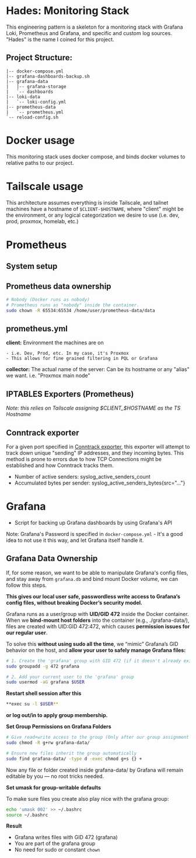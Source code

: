 # Hades: Monitoring Stack

This engineering pattern is a skeleton for a monitoring stack with Grafana Loki, Prometheus and Grafana, and specific and custom log sources. "Hades" is the name I coined for this project. 

## Project Structure:

```
|-- docker-compose.yml
|-- grafana-dashboards-backup.sh
|-- grafana-data
|   |-- grafana-storage
|   `-- dashboards
|-- loki-data
|   `-- loki-config.yml
|-- prometheus-data
|   `-- prometheus.yml
`-- reload-config.sh
```
# Docker usage

This monitoring stack uses docker compose, and binds docker volumes to relative paths to our project.

# Tailscale usage

This architecture assumes everything is inside Tailscale, and tailnet machines have a hostname of `$CLIENT-$HOSTNAME`, where "client" might be the environment, or any logical categorization we desire to use (i.e. dev, prod, proxmox, homelab, etc.)

# Prometheus

## System setup

## Prometheus data ownership

```bash
# Nobody (Docker runs as nobody)
# Prometheus runs as "nobody" inside the container.
sudo chown -R 65534:65534 /home/user/prometheus-data/data
```

## prometheus.yml

**client:** Environment the machines are on

    - i.e. Dev, Prod, etc. In my case, it's Proxmox
    - This allows for fine grained filtering in PQL or Grafana

**collector:** The actual name of the server: Can be its hostname or any "alias" we want. i.e. "Proxmox main node"

## IPTABLES Exporters (Prometheus)

*Note: this relies on Tailscale assigning $CLIENT_$HOSTNAME as the TS Hostname*

## Conntrack exporter

For a given port specified in [Conntrack exporter](firewall-logging/conntrack_exporter.sh), this exporter will attempt to track down unique "sending" IP addresses, and they incoming bytes. This method is prone to errors due to how TCP Connections might be established and how Conntrack tracks them. 

- Number of active senders: syslog_active_senders_count
- Accumulated bytes per sender: syslog_active_senders_bytes{src="..."}

# Grafana

- Script for backing up Grafana dashboards by using Grafana's API

Note: Grafana's Password is specified in `docker-compose.yml` - It's a good idea to not use it this way, and let Grafana itself handle it. 

## **Grafana Data Ownership**

If, for some reason, we want to be able to manipulate Grafana's config files, and stay away from `grafana.db` and bind mount Docker volume, we can follow this steps.

**This gives our local user safe, passwordless write access to Grafana’s config files, without breaking Docker’s security model.**

Grafana runs as a user/group with **UID/GID 472** inside the Docker container. When we **bind-mount host folders** into the container (e.g., ./grafana-data/), files are created with UID:GID 472:472, which causes **permission issues for our regular user**.

To solve this **without using sudo all the time**, we “mimic” Grafana’s GID behavior on the host, and  **allow your user to safely manage Grafana files:**

```bash
# 1. Create the 'grafana' group with GID 472 (if it doesn't already exist)
sudo groupadd -g 472 grafana

# 2. Add your current user to the 'grafana' group
sudo usermod -aG grafana $USER
```

**Restart shell session after this**

```bash
**exec su -l $USER**
```

**or log out/in to apply group membership.**

**Set Group Permissions on Grafana Folders**

```bash
# Give read+write access to the group (Only after our group assignment has been actually applied)
sudo chmod -R g+rw grafana-data/

# Ensure new files inherit the group automatically
sudo find grafana-data/ -type d -exec chmod g+s {} +
```

Now any file or folder created inside grafana-data/ by Grafana will remain editable by you — no root tricks needed.

**Set umask for group-writable defaults**

To make sure files you create also play nice with the grafana group:

```bash
echo 'umask 002' >> ~/.bashrc
source ~/.bashrc
```

**Result**

- Grafana writes files with GID 472 (grafana)
- You are part of the grafana group
- No need for sudo or constant `chown`
